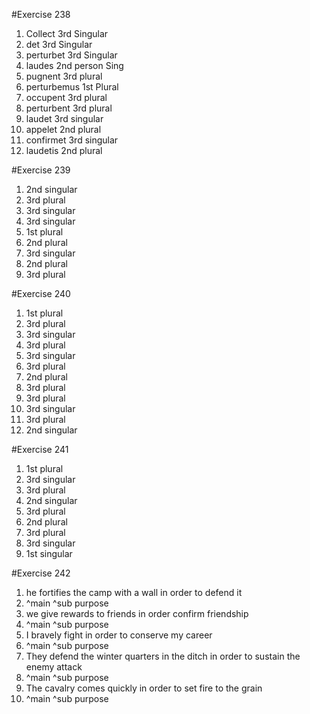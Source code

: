 #Exercise 238

1. Collect            3rd Singular
2. det                3rd Singular 
3. perturbet          3rd Singular
4. laudes             2nd person Sing
5. pugnent            3rd plural
6. perturbemus        1st Plural
7. occupent           3rd plural
8. perturbent         3rd plural
9. laudet             3rd singular
10. appelet           2nd plural
11. confirmet         3rd singular
12. laudetis          2nd plural

#Exercise 239

1. 2nd singular
2. 3rd plural
3. 3rd singular
4. 3rd singular
5. 1st plural
6. 2nd plural
7. 3rd singular
8. 2nd plural
9. 3rd plural

#Exercise 240

1. 1st plural
2. 3rd plural
3. 3rd singular
4. 3rd plural
5. 3rd singular
6. 3rd plural
7. 2nd plural
8. 3rd plural
9. 3rd plural
10. 3rd singular
11. 3rd plural
12. 2nd singular

#Exercise 241

1. 1st plural
2. 3rd singular
3. 3rd plural
4. 2nd singular
5. 3rd plural
6. 2nd plural
7. 3rd plural
8. 3rd singular
9. 1st singular

#Exercise 242

1. he fortifies the camp with a wall in order to defend it
  1. ^main                              ^sub purpose
1. we give rewards to friends in order confirm friendship
  1. ^main                     ^sub purpose
1. I bravely fight in order to conserve my career 
  1. ^main            ^sub purpose
1. They defend the winter quarters in the ditch in order to sustain the enemy attack
  1. ^main                                        ^sub purpose
1. The cavalry comes quickly in order to set fire to the grain
  1. ^main                      ^sub purpose



